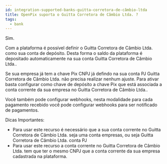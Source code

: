 ```yaml
---
id: integration-supported-banks-guitta-corretora-de-câmbio-ltda
title: OpenPix suporta o Guitta Corretora de Câmbio Ltda. ?
tags:
  - bank
---
```


Sim.

Com a plataforma é possível definir o Guitta Corretora de Câmbio Ltda. como sua conta de depósito. Desta forma o saldo da plataforma é depositado automaticamente na sua conta Guitta Corretora de Câmbio Ltda..

Se sua empresa já tem a chave Pix CNPJ já defindo na sua conta PJ Guitta Corretora de Câmbio Ltda. não precisa realizar nenhum ajuste. Para ativar basta configurar como chave de depósito a chave Pix que está associada a conta corrente da sua empresa no Guitta Corretora de Câmbio Ltda..

Você também pode configurar webhooks, nesta modalidade para cada pagamento recebido você pode configurar webhooks para ser notificado de pagamentos.

Dicas Importantes:

- Para usar este recurso é necessário que a sua conta corrente no Guitta Corretora de Câmbio Ltda. seja uma conta empresas, ou seja Guitta Corretora de Câmbio Ltda. conta PJ
- Para usar este recurso a conta corrente no Guitta Corretora de Câmbio Ltda. tem que ter o mesmo CNPJ que a conta corrente da sua empresa cadastrada na plataforma.
